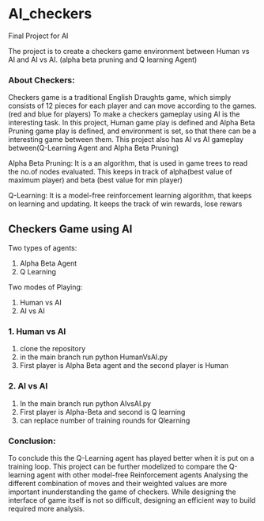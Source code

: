 # AI_checkers
Final Project for AI

The project is to create a checkers game environment between Human vs AI and AI vs AI. (alpha beta pruning and Q learning Agent)
### About Checkers:
Checkers game is a traditional English Draughts game, which simply consists of 12 pieces for each player and can move according to the games.(red and blue for players)
To make a checkers gameplay using AI is the interesting task.
In this project, Human game play is defined and Alpha Beta Pruning game play is defined, and environment is set, so that there can be a interesting game between them.
This project also has AI vs AI gameplay between(Q-Learning Agent and Alpha Beta Pruning)

Alpha Beta Pruning: It is a an algorithm, that is used in game trees to read the no.of nodes evaluated. 
This keeps in track of alpha(best value of maximum player) and beta (best value for min player)

Q-Learning: It is a model-free reinforcement learning algorithm, that keeps on learning and updating.
It keeps the track of win rewards, lose rewars



## Checkers Game using AI
Two types of agents:
1. Alpha Beta Agent
2. Q Learning

Two modes of Playing:
1. Human vs AI
2. AI vs AI

### 1. Human vs AI
1. clone the repository
2. in the main branch run python HumanVsAI.py
3. First player is Alpha Beta agent and the second player is Human

### 2. AI vs AI
1. In the main branch run python AIvsAI.py
2. First player is Alpha-Beta and second is Q learning
3. can replace number of training rounds for Qlearning

### Conclusion:
To conclude this the Q-Learning agent has played better when it is put on a training loop.
This project can be further modelized to compare the Q-learning agent with other model-free Reinforcement agents
Analysing the different combination of moves and their weighted values are more important inunderstanding the game of checkers.
While designing the interface of game itself is not so difficult, designing an efficient way to build required more analysis.

